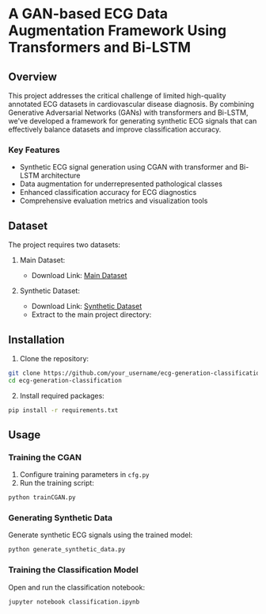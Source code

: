 # A GAN-based ECG Data Augmentation Framework Using Transformers and Bi-LSTM

## Overview

This project addresses the critical challenge of limited high-quality annotated ECG datasets in cardiovascular disease diagnosis. By combining Generative Adversarial Networks (GANs) with transformers and Bi-LSTM, we've developed a framework for generating synthetic ECG signals that can effectively balance datasets and improve classification accuracy.

### Key Features

- Synthetic ECG signal generation using CGAN with transformer and Bi-LSTM architecture
- Data augmentation for underrepresented pathological classes
- Enhanced classification accuracy for ECG diagnostics
- Comprehensive evaluation metrics and visualization tools


## Dataset


The project requires two datasets:

1. Main Dataset:
   - Download Link: [Main Dataset](https://drive.google.com/drive/folders/1M4IWrG1kPIFj6wOmAhq792g5x8SNaOdI?usp=sharing)

2. Synthetic Dataset:
   - Download Link: [Synthetic Dataset](https://drive.google.com/drive/folders/1tzEihOkoEsMgEeKULuQdV2MGu7zR7HOs?usp=sharing)
   - Extract to the main project directory:

## Installation

1. Clone the repository:
```bash
git clone https://github.com/your_username/ecg-generation-classification.git
cd ecg-generation-classification
```

2. Install required packages:
```bash
pip install -r requirements.txt
```

## Usage


### Training the CGAN

1. Configure training parameters in `cfg.py`
2. Run the training script:
```bash
python trainCGAN.py
```

### Generating Synthetic Data

Generate synthetic ECG signals using the trained model:
```bash
python generate_synthetic_data.py
```

### Training the Classification Model

Open and run the classification notebook:
```bash
jupyter notebook classification.ipynb
```
